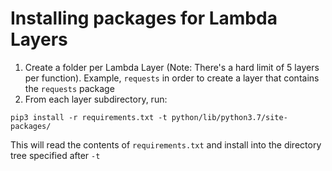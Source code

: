 # Installing packages for Lambda Layers

1. Create a folder per Lambda Layer (Note: There's a hard limit of 5 layers
   per function). Example, `requests` in order to create a layer that
   contains the `requests` package
2. From each layer subdirectory, run:

```Shell
pip3 install -r requirements.txt -t python/lib/python3.7/site-packages/
```

This will read the contents of `requirements.txt` and install into the
directory tree specified after `-t`
